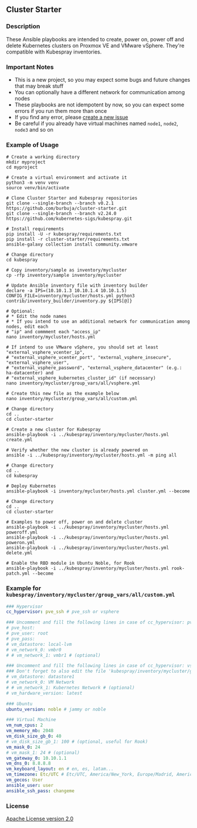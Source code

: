 ## Cluster Starter

### Description

These Ansible playbooks are intended to create, power on, power off and delete Kubernetes clusters on Proxmox VE and VMware vSphere. They're compatible with Kubespray inventories.

### Important Notes

* This is a new project, so you may expect some bugs and future changes that may break stuff
* You can optionally have a different network for communication among nodes
* These playbooks are not idempotent by now, so you can expect some errors if you run them more than once
* If you find any error, please [create a new issue](https://github.com/burbuja/cluster-starter/issues)
* Be careful if you already have virtual machines named ```node1```, ```node2```, ```node3``` and so on

### Example of Usage

```ShellSession
# Create a working directory
mkdir myproject
cd myproject

# Create a virtual environment and activate it
python3 -m venv venv
source venv/bin/activate

# Clone Cluster Starter and Kubespray repositories
git clone --single-branch --branch v0.2.1 https://github.com/burbuja/cluster-starter.git
git clone --single-branch --branch v2.24.0 https://github.com/kubernetes-sigs/kubespray.git

# Install requirements
pip install -U -r kubespray/requirements.txt
pip install -r cluster-starter/requirements.txt
ansible-galaxy collection install community.vmware

# Change directory
cd kubespray

# Copy inventory/sample as inventory/mycluster
cp -rfp inventory/sample inventory/mycluster

# Update Ansible inventory file with inventory builder
declare -a IPS=(10.10.1.3 10.10.1.4 10.10.1.5)
CONFIG_FILE=inventory/mycluster/hosts.yml python3 contrib/inventory_builder/inventory.py ${IPS[@]}

# Optional:
# * Edit the node names
# * If you intend to use an additional network for communication among nodes, edit each
# "ip" and commment each "access_ip"
nano inventory/mycluster/hosts.yml

# If intend to use VMware vSphere, you should set at least "external_vsphere_vcenter_ip",
# "external_vsphere_vcenter_port", "external_vsphere_insecure", "external_vsphere_user",
# "external_vsphere_password", "external_vsphere_datacenter" (e.g.: ha-datacenter) and
# "external_vsphere_kubernetes_cluster_id" (if necessary)
nano inventory/mycluster/group_vars/all/vsphere.yml

# Create this new file as the example below
nano inventory/mycluster/group_vars/all/custom.yml

# Change directory
cd ..
cd cluster-starter

# Create a new cluster for Kubespray
ansible-playbook -i ../kubespray/inventory/mycluster/hosts.yml create.yml

# Verify whether the new cluster is already powered on
ansible -i ../kubespray/inventory/mycluster/hosts.yml -m ping all

# Change directory
cd ..
cd kubespray

# Deploy Kubernetes
ansible-playbook -i inventory/mycluster/hosts.yml cluster.yml --become

# Change directory
cd ..
cd cluster-starter

# Examples to power off, power on and delete cluster
ansible-playbook -i ../kubespray/inventory/mycluster/hosts.yml poweroff.yml
ansible-playbook -i ../kubespray/inventory/mycluster/hosts.yml poweron.yml
ansible-playbook -i ../kubespray/inventory/mycluster/hosts.yml delete.yml

# Enable the RBD module in Ubuntu Noble, for Rook
ansible-playbook -i ../kubespray/inventory/mycluster/hosts.yml rook-patch.yml --become
```

### Example for ```kubespray/inventory/mycluster/group_vars/all/custom.yml```

```yaml
### Hypervisor
cc_hypervisor: pve_ssh # pve_ssh or vsphere

### Uncomment and fill the following lines in case of cc_hypervisor: pve_ssh
# pve_host: 
# pve_user: root
# pve_pass: 
# vm_datastore: local-lvm
# vm_network_0: vmbr0
# # vm_network_1: vmbr1 # (optional)

### Uncomment and fill the following lines in case of cc_hypervisor: vsphere
### Don't forget to also edit the file 'kubespray/inventory/mycluster/group_vars/all/vsphere.yml'
# vm_datastore: datastore1
# vm_network_0: VM Network
# # vm_network_1: Kubernetes Network # (optional)
# vm_hardware_version: latest

### Ubuntu
ubuntu_version: noble # jammy or noble

### Virtual Machine
vm_num_cpus: 2
vm_memory_mb: 2048
vm_disk_size_gb_0: 40
# vm_disk_size_gb_1: 100 # (optional, useful for Rook)
vm_mask_0: 24
# vm_mask_1: 24 # (optional) 
vm_gateway_0: 10.10.1.1
vm_dns_0: 8.8.8.8
vm_keyboard_layout: en # en, es, latam...
vm_timezone: Etc/UTC # Etc/UTC, America/New_York, Europe/Madrid, America/Santiago...
vm_gecos: User
ansible_user: user
ansible_ssh_pass: changeme
```

### License

[Apache License version 2.0](https://github.com/burbuja/cluster-starter/blob/master/LICENSE)
